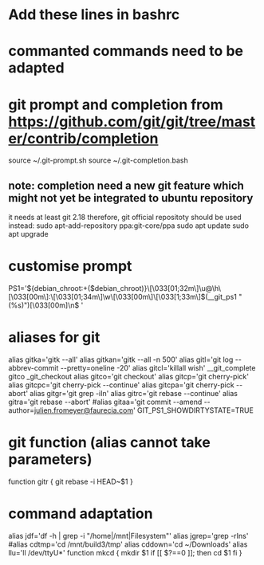 # Add these lines in bashrc
# commanted commands need to be adapted

# git prompt and completion from https://github.com/git/git/tree/master/contrib/completion
source ~/.git-prompt.sh
source ~/.git-completion.bash

## note: completion need a new git feature which might not yet be integrated to ubuntu repository
it needs at least git 2.18
therefore, git official repositoty should be used instead:
sudo apt-add-repository ppa:git-core/ppa
sudo apt update
sudo apt upgrade

# customise prompt
PS1='${debian_chroot:+($debian_chroot)}\[\033[01;32m\]\u@\h\[\033[00m\]:\[\033[01;34m\]\w\[\033[00m\]\[\033[1;33m\]$(__git_ps1 "(%s)")\[\033[00m\]\n$ '

# aliases for git
alias gitka='gitk --all'
alias gitkan='gitk --all -n 500'
alias gitl='git log --abbrev-commit --pretty=oneline -20'
alias gitcl='killall wish'
__git_complete gitco _git_checkout
alias gitco='git checkout'
alias gitcp='git cherry-pick'
alias gitcpc='git cherry-pick --continue'
alias gitcpa='git cherry-pick --abort'
alias gitgr='git grep -iIn'
alias gitrc='git rebase --continue'
alias gitra='git rebase --abort'
#alias gitaa='git commit --amend --author=julien.fromeyer@faurecia.com'
GIT_PS1_SHOWDIRTYSTATE=TRUE

# git function (alias cannot take parameters)
function gitr {
    git rebase -i HEAD~$1
}

# command adaptation
alias jdf='df -h | grep -i "/home\|/mnt\|Filesystem"'
alias jgrep='grep -rIns'
#alias cdtmp='cd /mnt/build3/tmp'
alias cddown='cd ~/Downloads'
alias llu='ll /dev/ttyU*'
function mkcd {
    mkdir $1
    if [[ $?==0 ]]; then
        cd $1
    fi
}
